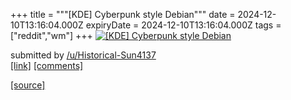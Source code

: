 +++
title = """[KDE] Cyberpunk style Debian"""
date = 2024-12-10T13:16:04.000Z
expiryDate = 2024-12-10T13:16:04.000Z
tags = ["reddit","wm"]
+++
[![[KDE] Cyberpunk style Debian ](https://b.thumbs.redditmedia.com/DO1inkTLssT0-S9wJXzO-oJ0YvhUmZBatdEn6riTNBo.jpg "[KDE] Cyberpunk style Debian ")](https://www.reddit.com/r/unixporn/comments/1hb1i2v/kde_cyberpunk_style_debian/)

submitted by [/u/Historical-Sun4137](https://www.reddit.com/user/Historical-Sun4137)  
[\[link\]](https://www.reddit.com/gallery/1hb1i2v) [\[comments\]](https://www.reddit.com/r/unixporn/comments/1hb1i2v/kde_cyberpunk_style_debian/)

[[source]](https://www.reddit.com/r/unixporn/comments/1hb1i2v/kde_cyberpunk_style_debian/)
